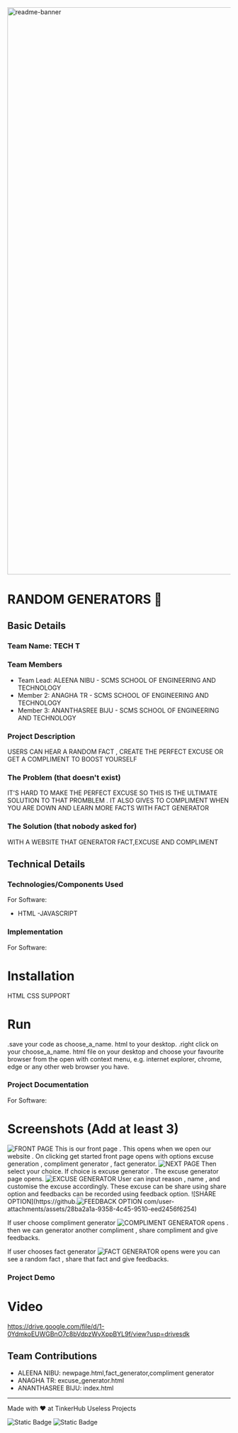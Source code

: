<img width="1280" alt="readme-banner" src="https://github.com/user-attachments/assets/35332e92-44cb-425b-9dff-27bcf1023c6c">

# RANDOM GENERATORS 🎯


## Basic Details
### Team Name: TECH T


### Team Members
- Team Lead: ALEENA NIBU - SCMS SCHOOL OF ENGINEERING AND TECHNOLOGY
- Member 2: ANAGHA TR  - SCMS SCHOOL OF ENGINEERING AND TECHNOLOGY
- Member 3: ANANTHASREE BIJU - SCMS SCHOOL OF ENGINEERING AND TECHNOLOGY

### Project Description
USERS CAN HEAR A RANDOM FACT , CREATE THE PERFECT EXCUSE OR GET A COMPLIMENT TO BOOST YOURSELF

### The Problem (that doesn't exist)
IT'S HARD TO MAKE THE PERFECT EXCUSE SO THIS IS THE ULTIMATE SOLUTION TO THAT PROMBLEM . IT ALSO GIVES TO COMPLIMENT WHEN YOU ARE DOWN AND LEARN MORE FACTS WITH FACT GENERATOR

### The Solution (that nobody asked for)
WITH A WEBSITE THAT GENERATOR FACT,EXCUSE AND COMPLIMENT

## Technical Details
### Technologies/Components Used
For Software:
- HTML
-JAVASCRIPT

### Implementation
For Software:
# Installation
HTML CSS SUPPORT

# Run
.save your code as choose_a_name. html to your desktop.
.right click on your choose_a_name. html file on your desktop and choose your favourite browser from the open with context menu, e.g. internet explorer, chrome, edge or any other web browser you have.

### Project Documentation
For Software:

# Screenshots (Add at least 3)

![FRONT PAGE](https://github.com/user-attachments/assets/402fa34b-df26-4ace-8ec3-87b064307c96)
This is our front page . This opens when we open our website . On clicking get started front page opens with options excuse generation , compliment generator , fact generator.
![NEXT PAGE](https://github.com/user-attachments/assets/e9d5bc86-840f-4f0f-be0c-3ec8ab5719e3)
Then select your choice.
If choice is excuse generator . The excuse generator page opens.
![EXCUSE GENERATOR](https://github.com/user-attachments/assets/13a669fd-f968-4ab4-9aeb-225a24725a74)
User can input reason , name , and customise the excuse accordingly. These excuse can be share using share option and feedbacks can be recorded using feedback option.
![SHARE OPTION](https://github.![FEEDBACK OPTION](https://github.com/user-attachments/assets/d8b3f85a-541b-4cc2-841b-e287b187db41)
com/user-attachments/assets/28ba2a1a-9358-4c45-9510-eed2456f6254)

If user choose compliment generator
![COMPLIMENT GENERATOR](https://github.com/user-attachments/assets/2b8c89be-7383-4ea5-a206-45423546504b)
opens . then we can generator another compliment , share compliment and give feedbacks.

If user chooses fact generator
![FACT GENERATOR](https://github.com/user-attachments/assets/257f652f-06d8-4b4b-8a60-ec8a7bf1679a) opens were you can see a random fact , share that fact and give feedbacks.




### Project Demo
# Video
https://drive.google.com/file/d/1-0YdmkoEUWGBnO7c8bVdpzWvXppBYL9f/view?usp=drivesdk


## Team Contributions
- ALEENA NIBU: newpage.html,fact_generator,compliment generator
- ANAGHA TR: excuse_generator.html
- ANANTHASREE BIJU: index.html

---
Made with ❤️ at TinkerHub Useless Projects 

![Static Badge](https://img.shields.io/badge/TinkerHub-24?color=%23000000&link=https%3A%2F%2Fwww.tinkerhub.org%2F)
![Static Badge](https://img.shields.io/badge/UselessProject--24-24?link=https%3A%2F%2Fwww.tinkerhub.org%2Fevents%2FQ2Q1TQKX6Q%2FUseless%2520Projects)



